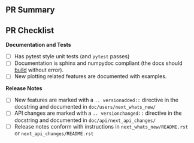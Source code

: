 ## PR Summary

## PR Checklist

<!-- Please mark any checkboxes that do not apply to this PR as [N/A]. -->

**Documentation and Tests**
- [ ] Has pytest style unit tests (and `pytest` passes)
- [ ] Documentation is sphinx and numpydoc compliant (the docs should [build](https://matplotlib.org/devel/documenting_mpl.html#building-the-docs) without error).
- [ ] New plotting related features are documented with examples.

**Release Notes**
- [ ] New features are marked with a `.. versionadded::` directive in the docstring and documented in `doc/users/next_whats_new/`
- [ ] API changes are marked with a `.. versionchanged::` directive in the docstring and documented in `doc/api/next_api_changes/`
- [ ] Release notes conform with instructions in  `next_whats_new/README.rst` or `next_api_changes/README.rst`

<!--
Thank you so much for your PR!  To help us review your contribution, please
consider the following points:

- A development guide is available at https://matplotlib.org/devdocs/devel/index.html.

- Help with git and github is available at
  https://matplotlib.org/devel/gitwash/development_workflow.html.

- Create a separate branch for your changes and open the PR from this branch. Please avoid working on `main`.

- The PR title should summarize the changes, for example "Raise ValueError on
  non-numeric input to set_xlim".  Avoid non-descriptive titles such as
  "Addresses issue #8576".

- The summary should provide at least 1-2 sentences describing the pull request
  in detail (Why is this change required?  What problem does it solve?) and
  link to any relevant issues.

- If you are contributing fixes to docstrings, please pay attention to
  https://matplotlib.org/stable/devel/documenting_mpl.html#formatting-conventions.  In particular,
  note the difference between using single backquotes, double backquotes, and
  asterisks in the markup.

We understand that PRs can sometimes be overwhelming, especially as the
reviews start coming in.  Please let us know if the reviews are unclear or
the recommended next step seems overly demanding, if you would like help in
addressing a reviewer's comments, or if you have been waiting too long to hear
back on your PR.
-->
